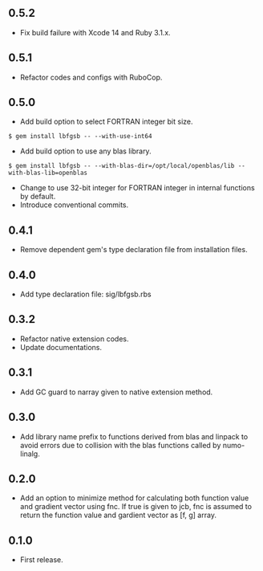 ## 0.5.2
- Fix build failure with Xcode 14 and Ruby 3.1.x.

## 0.5.1
- Refactor codes and configs with RuboCop.

## 0.5.0
- Add build option to select FORTRAN integer bit size.

```
$ gem install lbfgsb -- --with-use-int64
```

- Add build option to use any blas library.

```
$ gem install lbfgsb -- --with-blas-dir=/opt/local/openblas/lib --with-blas-lib=openblas
```

- Change to use 32-bit integer for FORTRAN integer in internal functions by default.
- Introduce conventional commits.

## 0.4.1
- Remove dependent gem's type declaration file from installation files.

## 0.4.0
- Add type declaration file: sig/lbfgsb.rbs

## 0.3.2
- Refactor native extension codes.
- Update documentations.

## 0.3.1
- Add GC guard to narray given to native extension method.

## 0.3.0
- Add library name prefix to functions derived from blas and linpack
to avoid errors due to collision with the blas functions called by numo-linalg.

## 0.2.0
- Add an option to minimize method for calculating both function value and gradient vector using fnc.
If true is given to jcb, fnc is assumed to return the function value and gardient vector as [f, g] array.

## 0.1.0
- First release.
